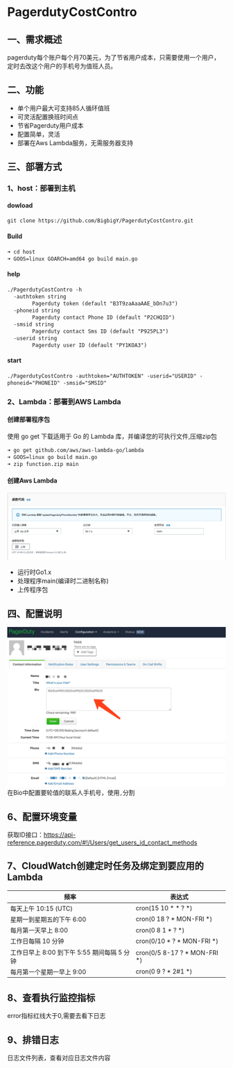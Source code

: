 # PagerdutyCostContro

## 一、需求概述
pagerduty每个账户每个月70美元，为了节省用户成本，只需要使用一个用户，定时去改这个用户的手机号为值班人员。


## 二、功能

- 单个用户最大可支持85人循环值班
- 可灵活配置换班时间点
- 节省Pagerduty用户成本
- 配置简单，灵活
- 部署在Aws Lambda服务，无需服务器支持

## 三、部署方式

### 1、host：部署到主机

#### dowload
```
git clone https://github.com/BigbigY/PagerdutyCostContro.git

```

#### Build
```
➜ cd host
➜ GOOS=linux GOARCH=amd64 go build main.go
```

#### help
```
./PagerdutyCostContro -h
  -authtoken string
        Pagerduty token (default "B3T9zaAaaAAE_bDn7u3")
  -phoneid string
        Pagerduty contact Phone ID (default "P2CHQID")
  -smsid string
        Pagerduty contact Sms ID (default "P925PL3")
  -userid string
        Pagerduty user ID (default "PY1KOA3")
```

#### start
```
./PagerdutyCostContro -authtoken="AUTHTOKEN" -userid="USERID" -phoneid="PHONEID" -smsid="SMSID"
```

### 2、Lambda：部署到AWS Lambda

#### 创建部署程序包

使用 go get 下载适用于 Go 的 Lambda 库，并编译您的可执行文件,压缩zip包
```
➜ go get github.com/aws/aws-lambda-go/lambda
➜ GOOS=linux go build main.go
➜ zip function.zip main
```

#### 创建Aws Lambda
![avatar](lambda/img/函数代码.png)
- 运行时Go1.x
- 处理程序main(编译时二进制名称)
- 上传程序包


## 四、配置说明
![avatar](lambda/img/配置.png)
在Bio中配置要轮值的联系人手机号，使用`,`分割



## 6、配置环境变量

获取ID接口：https://api-reference.pagerduty.com/#!/Users/get_users_id_contact_methods


## 7、CloudWatch创建定时任务及绑定到要应用的Lambda

| 频率                  | 表达式   |
|------------------------------- | ------------ |
| 每天上午 10:15 (UTC)                | 	cron(15 10 * * ? *)    |
|星期一到星期五的下午 6:00                 | cron(0 18 ? * MON-FRI *) |
|每月第一天早上 8:00 | cron(0 8 1 * ? *)       |
| 工作日每隔 10 分钟          | cron(0/10 * ? * MON-FRI *)     |
| 工作日早上 8:00 到下午 5:55 期间每隔 5 分钟              | cron(0/5 8-17 ? * MON-FRI *)    |
|  每月第一个星期一早上 9:00    | cron(0 9 ? * 2#1 *)         |



## 8、查看执行监控指标

error指标红线大于0,需要去看下日志


## 9、排错日志

日志文件列表，查看对应日志文件内容



